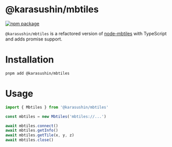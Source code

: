 # @karasushin/mbtiles

[![npm package](https://img.shields.io/npm/v/@karasushin/mbtiles.svg)](https://www.npmjs.com/package/@karasushin/mbtiles)

`@karasushin/mbtiles` is a refactored version of [node-mbtiles](https://github.com/mapbox/node-mbtiles) with TypeScript and adds promise support.

# Installation

```
pnpm add @karasushin/mbtiles
```

# Usage
```typescript
import { Mbtiles } from '@karasushin/mbtiles'

const mbtiles = new Mbtiles('mbtiles://...')

await mbtiles.connect()
await mbtiles.getInfo()
await mbtiles.getTile(x, y, z)
await mbtiles.close()
```